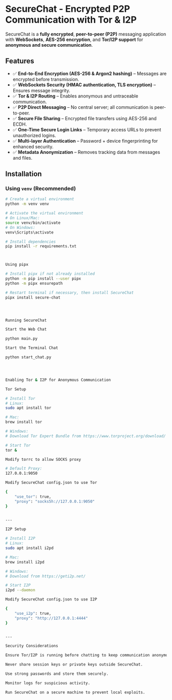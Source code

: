 

# **SecureChat - Encrypted P2P Communication with Tor & I2P**

SecureChat is a **fully encrypted**, **peer-to-peer (P2P)** messaging application with **WebSockets**, **AES-256 encryption**, and **Tor/I2P support** for **anonymous and secure communication**.



## **Features**
- ✅ **End-to-End Encryption (AES-256 & Argon2 hashing)** – Messages are encrypted before transmission.  
- ✅ **WebSockets Security (HMAC authentication, TLS encryption)** – Ensures message integrity.  
- ✅ **Tor & I2P Routing** – Enables anonymous and untraceable communication.  
- ✅ **P2P Direct Messaging** – No central server; all communication is peer-to-peer.  
- ✅ **Secure File Sharing** – Encrypted file transfers using AES-256 and ECDH.  
- ✅ **One-Time Secure Login Links** – Temporary access URLs to prevent unauthorized logins.  
- ✅ **Multi-layer Authentication** – Password + device fingerprinting for enhanced security.  
- ✅ **Metadata Anonymization** – Removes tracking data from messages and files.  



## **Installation**

### **Using `venv` (Recommended)**
```sh
# Create a virtual environment
python -m venv venv  

# Activate the virtual environment  
# On Linux/Mac:
source venv/bin/activate  
# On Windows:
venv\Scripts\activate  

# Install dependencies
pip install -r requirements.txt



Using pipx

# Install pipx if not already installed
python -m pip install --user pipx  
python -m pipx ensurepath  

# Restart terminal if necessary, then install SecureChat
pipx install secure-chat




Running SecureChat

Start the Web Chat

python main.py

Start the Terminal Chat

python start_chat.py




Enabling Tor & I2P for Anonymous Communication

Tor Setup

# Install Tor
# Linux:
sudo apt install tor  

# Mac:
brew install tor  

# Windows: 
# Download Tor Expert Bundle from https://www.torproject.org/download/

# Start Tor
tor &

Modify torrc to allow SOCKS proxy

# Default Proxy:
127.0.0.1:9050

Modify SecureChat config.json to use Tor

{
    "use_tor": true,
    "proxy": "socks5h://127.0.0.1:9050"
}


---

I2P Setup

# Install I2P
# Linux:
sudo apt install i2pd  

# Mac:
brew install i2pd  

# Windows: 
# Download from https://geti2p.net/

# Start I2P
i2pd --daemon

Modify SecureChat config.json to use I2P

{
    "use_i2p": true,
    "proxy": "http://127.0.0.1:4444"
}


---

Security Considerations

Ensure Tor/I2P is running before chatting to keep communication anonymous.

Never share session keys or private keys outside SecureChat.

Use strong passwords and store them securely.

Monitor logs for suspicious activity.

Run SecureChat on a secure machine to prevent local exploits.



